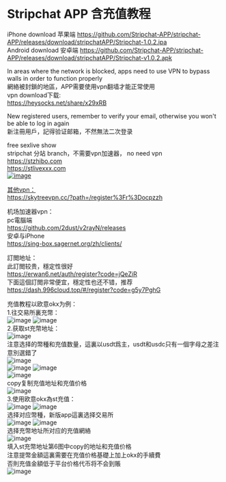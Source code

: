 # Stripchat APP 含充值教程
iPhone download  苹果端
https://github.com/Stripchat-APP/stripchat-APP/releases/download/stripchatAPP/Stripchat-1.0.2.ipa  
Android download  安卓端
https://github.com/Stripchat-APP/stripchat-APP/releases/download/stripchatAPP/Stripchat-v1.0.2.apk  


In areas where the network is blocked, apps need to use VPN to bypass walls in order to function properly  
網絡被封鎖的地區，APP需要使用vpn翻墙才能正常使用  
vpn download下载:  
https://heysocks.net/share/x29xRB  
  
  
New registered users, remember to verify your email, otherwise you won't be able to log in again  
新注冊用戶，記得验证邮箱，不然無法二次登录  
  
  
free sexlive show  
stripchat 分站 branch，不需要vpn加速器， no need vpn  
https://stzhibo.com  
https://stlivexxx.com  
<a href="https://stlivexxx.com"><img src="https://github.com/stripchat-kiki-2025/stlivexxx/blob/main/image/938d22c6.png" alt="image" style="max-width: 100%;">  


其他vpn：  
https://skytreevpn.cc/?path=/register%3Fr%3Docpzzh    

机场加速器vpn：  
  pc電腦端  
    https://github.com/2dust/v2rayN/releases   
  安卓与iPhone    
    https://sing-box.sagernet.org/zh/clients/    

訂閲地址：   
  此訂閲较贵，穩定性很好   
    https://erwan6.net/auth/register?code=jQeZiR   
  下面這個訂閲非常便宜，穩定性也还不错，推荐   
    https://dash.996cloud.top/#/register?code=g5y7PghG    

 
充值教程以欧意okx为例：  
1.往交易所裏充幣：  
<img src="https://github.com/Stripchat-APP/stlivexxx/blob/main/image/okc1.jpg" alt="image" style="max-width: 100%;"> <img src="https://github.com/Stripchat-APP/stlivexxx/blob/main/image/okc2.jpg" alt="image" style="max-width: 100%;">     
2.获取st充幣地址：    
<img src="https://github.com/Stripchat-APP/stlivexxx/blob/main/image/st1.jpg" alt="image" style="max-width: 100%;">    
注意选择的幣種和充值数量，這裏以usdt爲主，usdt和usdc只有一個字母之差注意別選錯了   
<img src="https://github.com/Stripchat-APP/stlivexxx/blob/main/image/st2.jpg" alt="image" style="max-width: 100%;">    
<img src="https://github.com/Stripchat-APP/stlivexxx/blob/main/image/st3.jpg" alt="image" style="max-width: 100%;"> <img src="https://github.com/Stripchat-APP/stlivexxx/blob/main/image/st4.jpg" alt="image" style="max-width: 100%;">   
<img src="https://github.com/Stripchat-APP/stlivexxx/blob/main/image/st5.jpg" alt="image" style="max-width: 100%;">   
copy复制充值地址和充值价格    
<img src="https://github.com/Stripchat-APP/stlivexxx/blob/main/image/st6.jpg" alt="image" style="max-width: 100%;">   
3.使用欧意okx為st充值：  
<img src="https://github.com/Stripchat-APP/stlivexxx/blob/main/image/okst1.jpg" alt="image" style="max-width: 100%;"> <img src="https://github.com/Stripchat-APP/stlivexxx/blob/main/image/okst2.jpg" alt="image" style="max-width: 100%;">   
选择对应幣種，新版app這裏选择交易所    
<img src="https://github.com/Stripchat-APP/stlivexxx/blob/main/image/okst3.jpg" alt="image" style="max-width: 100%;"> <img src="https://github.com/Stripchat-APP/stlivexxx/blob/main/image/okst4.jpg" alt="image" style="max-width: 100%;">     
选择充幣地址所对应的充值網絡   
<img src="https://github.com/Stripchat-APP/stlivexxx/blob/main/image/okst5.jpg" alt="image" style="max-width: 100%;">   
填入st充幣地址第6图中copy的地址和充值价格   
注意提幣金額這裏需要在充值价格基礎上加上okx的手續費   
否則充值金額低于平台价格代币将不会到賬   
<img src="https://github.com/Stripchat-APP/stlivexxx/blob/main/image/okst6.jpg" alt="image" style="max-width: 100%;">   




